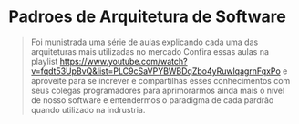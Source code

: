 # Padroes de Arquitetura de Software

> Foi munistrada uma série de aulas explicando cada uma das arquiteturas mais utilizadas no mercado
> Confira essas aulas na playlist https://www.youtube.com/watch?v=fqdt53UpBvQ&list=PLC9cSaVPYBWBDqZbo4yRuwlqagrnFqxPo e aproveite para se increver e compartilhas esses conhecimentos com seus colegas programadores para aprimorarmos ainda mais o nível de nosso software e entendermos o paradigma de cada pardrão quando utilizado na indrustria.
